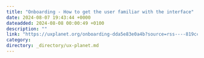 ```yaml
---
title: "Onboarding - How to get the user familiar with the interface"
date: 2024-08-07 19:43:44 +0000
dateadded: 2024-08-08 00:00:49 +0100
description: ""
link: "https://uxplanet.org/onboarding-dda5e83e0a4b?source=rss----819cc2aaeee0---4"
category:
directory: _directory/ux-planet.md
---
```

